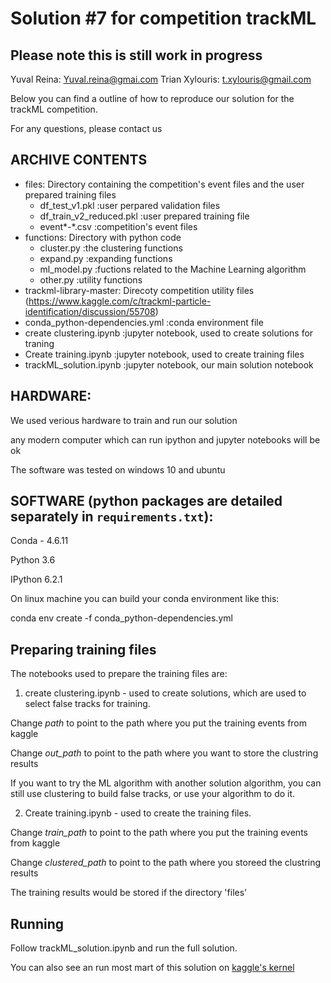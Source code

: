 # Solution #7 for competition trackML
## **Please note this is still work in progress**
Yuval Reina:  Yuval.reina@gmai.com
Trian Xylouris: t.xylouris@gmail.com

Below you can find a outline of how to reproduce our solution for the trackML competition.

For any questions, please contact us 

## ARCHIVE CONTENTS
- files: Directory containing the competition's event files and the user prepared training files
  - df_test_v1.pkl				:user perpared validation files
   - df_train_v2_reduced.pkl			:user prepared training file
   - event*-*.csv 				:competition's event files
- functions: Directory with python code
  - cluster.py			:the clustering functions
  - expand.py			:expanding functions
  - ml_model.py			:fuctions related to the Machine Learning algorithm
  - other.py			:utility functions
- trackml-library-master: Direcoty competition utility files (https://www.kaggle.com/c/trackml-particle-identification/discussion/55708)
- conda_python-dependencies.yml		:conda environment file
- create clustering.ipynb				:jupyter notebook, used to create solutions for traning
- Create training.ipynb				:jupyter notebook, used to create training files
- trackML_solution.ipynb				:jupyter notebook, our main solution notebook		

## HARDWARE: 
We used verious hardware to train and run our solution

any modern computer which can run ipython and jupyter notebooks will be ok

The software was tested on windows 10 and ubuntu

## SOFTWARE (python packages are detailed separately in `requirements.txt`):
Conda - 4.6.11

Python 3.6

IPython 6.2.1

On linux machine you can build your conda environment like this:

conda env create -f conda_python-dependencies.yml

## Preparing training files
The notebooks used to prepare the training files are:

1. create clustering.ipynb - used to create solutions, which are used to select false tracks for training.

Change *path* to point to the path where you put the training events from kaggle

Change *out_path* to point to the path where you want to store the clustring results

If you want to try the ML algorithm with another solution algorithm, you can still use clustering to build false tracks, or use your algorithm to do it.

2. Create training.ipynb - used to create the training files. 

Change *train_path* to point to the path where you put the training events from kaggle

Change *clustered_path* to point to the path where you storeed the clustring results

The training results would be stored if the directory 'files'

## Running
Follow trackML_solution.ipynb and run the full solution.



You can also see an run most mart of this solution on [kaggle's kernel](https://www.kaggle.com/yuval6967/7th-place-clustering-extending-ml-merging-0-75)
